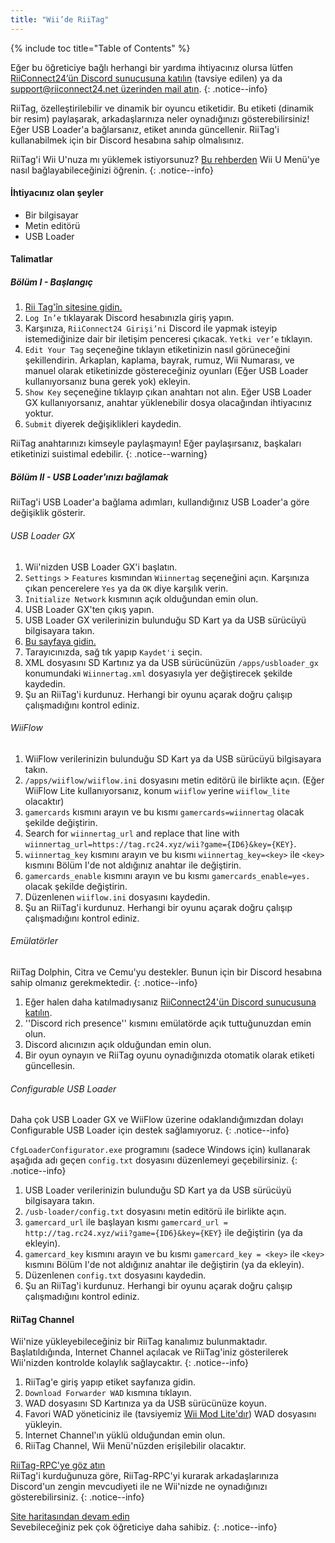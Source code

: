 ```yaml
---
title: "Wii’de RiiTag"
---
```


{% include toc title="Table of Contents" %}

Eğer bu öğreticiye bağlı herhangi bir yardıma ihtiyacınız olursa lütfen [RiiConnect24’ün Discord sunucusuna katılın](https://discord.gg/rc24) (tavsiye edilen) ya da [support@riiconnect24.net üzerinden mail atın](mailto:support@riiconnect24.net).
{: .notice--info}

RiiTag, özelleştirilebilir ve dinamik bir oyuncu etiketidir. Bu etiketi (dinamik bir resim) paylaşarak, arkadaşlarınıza neler oynadığınızı gösterebilirsiniz! Eğer USB Loader'a bağlarsanız, etiket anında güncellenir. RiiTag'i kullanabilmek için bir Discord hesabına sahip olmalısınız.

RiiTag'i Wii U'nuza mı yüklemek istiyorsunuz? [Bu rehberden](riitag-wiiu) Wii U Menü'ye nasıl bağlayabileceğinizi öğrenin.
{: .notice--info}

#### İhtiyacınız olan şeyler

* Bir bilgisayar
* Metin editörü
* USB Loader

#### Talimatlar

##### Bölüm I - Başlangıç

1. [Rii Tag'în sitesine gidin.](https://tag.rc24.xyz/)
2. `Log In’e` tıklayarak Discord hesabınızla giriş yapın.
3. Karşınıza, `RiiConnect24 Girişi’ni` Discord ile yapmak isteyip istemediğinize dair bir iletişim penceresi çıkacak. `Yetki ver’e` tıklayın.
4. `Edit Your Tag` seçeneğine tıklayın etiketinizin nasıl görüneceğini şekillendirin. Arkaplan, kaplama, bayrak, rumuz, Wii Numarası, ve manuel olarak etiketinizde göstereceğiniz oyunları (Eğer USB Loader kullanıyorsanız buna gerek yok) ekleyin.
5. `Show Key` seçeneğine tıklayıp çıkan anahtarı not alın. Eğer USB Loader GX kullanıyorsanız, anahtar yüklenebilir dosya olacağından ihtiyacınız yoktur.
6. `Submit` diyerek değişiklikleri kaydedin.

RiiTag anahtarınızı kimseyle paylaşmayın! Eğer paylaşırsanız, başkaları etiketinizi suistimal edebilir.
{: .notice--warning}

##### Bölüm II - USB Loader'ınızı bağlamak

RiiTag'i USB Loader'a bağlama adımları, kullandığınız USB Loader'a göre değişiklik gösterir.

###### USB Loader GX

1. Wii'nizden USB Loader GX'i başlatın.
2. `Settings` > `Features` kısmından `Wiinnertag` seçeneğini açın. Karşınıza çıkan pencerelere `Yes` ya da `OK` diye karşılık verin.
3. `Initialize Network` kısmının açık olduğundan emin olun.
4. USB Loader GX'ten çıkış yapın.
5. USB Loader GX verilerinizin bulunduğu SD Kart ya da USB sürücüyü bilgisayara takın.
6. [Bu sayfaya gidin.](https://tag.rc24.xyz/Wiinnertag.xml)
7. Tarayıcınızda, sağ tık yapıp `Kaydet'i` seçin.
8. XML dosyasını SD Kartınız ya da USB sürücünüzün `/apps/usbloader_gx`  konumundaki `Wiinnertag.xml` dosyasıyla yer değiştirecek şekilde kaydedin.
9. Şu an RiiTag'i kurdunuz. Herhangi bir oyunu açarak doğru çalışıp çalışmadığını kontrol ediniz.

###### WiiFlow

1. WiiFlow verilerinizin bulunduğu SD Kart ya da USB sürücüyü bilgisayara takın.
2. `/apps/wiiflow/wiiflow.ini` dosyasını metin editörü ile birlikte açın. (Eğer WiiFlow Lite kullanıyorsanız, konum `wiiflow` yerine `wiiflow_lite` olacaktır)
3. `gamercards` kısmını arayın ve bu kısmı `gamercards=wiinnertag` olacak şekilde değiştirin.
4. Search for `wiinnertag_url` and replace that line with `wiinnertag_url=https://tag.rc24.xyz/wii?game={ID6}&key={KEY}`.
5. `wiinnertag_key` kısmını arayın ve bu kısmı `wiinnertag_key=<key>` ile `<key>` kısmını Bölüm I'de not aldığınız anahtar ile değiştirin.
6. `gamercards_enable` kısmını arayın ve bu kısmı `gamercards_enable=yes.` olacak şekilde değiştirin.
7. Düzenlenen `wiiflow.ini` dosyasını kaydedin.
8. Şu an RiiTag'i kurdunuz. Herhangi bir oyunu açarak doğru çalışıp çalışmadığını kontrol ediniz.

###### Emülatörler

RiiTag Dolphin, Citra ve Cemu'yu destekler. Bunun için bir Discord hesabına sahip olmanız gerekmektedir.
{: .notice--info}

1. Eğer halen daha katılmadıysanız [RiiConnect24'ün Discord sunucusuna katılın](https://discord.gg/rc24).
2. ''Discord rich presence'' kısmını emülatörde açık tuttuğunuzdan emin olun.
3. Discord alıcınızın açık olduğundan emin olun.
4. Bir oyun oynayın ve RiiTag oyunu oynadığınızda otomatik olarak etiketi güncellesin.

###### Configurable USB Loader

Daha çok USB Loader GX ve WiiFlow üzerine odaklandığımızdan dolayı Configurable USB Loader için destek sağlamıyoruz.
{: .notice--info}

`CfgLoaderConfigurator.exe` programını (sadece Windows için) kullanarak aşağıda adı geçen `config.txt` dosyasını düzenlemeyi geçebilirsiniz.
{: .notice--info}

1. USB Loader verilerinizin bulunduğu SD Kart ya da USB sürücüyü bilgisayara takın.
2. `/usb-loader/config.txt` dosyasını metin editörü ile birlikte açın.
3. `gamercard_url` ile başlayan kısmı `gamercard_url = http://tag.rc24.xyz/wii?game={ID6}&key={KEY}` ile değiştirin (ya da ekleyin).
4. `gamercard_key` kısmını arayın ve bu kısmı `gamercard_key = <key>` ile `<key>` kısmını Bölüm I'de not aldığınız anahtar ile değiştirin (ya da ekleyin).
5. Düzenlenen `config.txt` dosyasını kaydedin.
6. Şu an RiiTag'i kurdunuz. Herhangi bir oyunu açarak doğru çalışıp çalışmadığını kontrol ediniz.

#### RiiTag Channel

Wii'nize yükleyebileceğiniz bir RiiTag kanalımız bulunmaktadır. Başlatıldığında, Internet Channel açılacak ve RiiTag'iniz gösterilerek Wii'nizden kontrolde kolaylık sağlaycaktır.
{: .notice--info}

1. RiiTag'e giriş yapıp etiket sayfanıza gidin.
2. `Download Forwarder WAD` kısmına tıklayın.
3. WAD dosyasını SD Kartınıza ya da USB sürücünüze koyun.
4. Favori WAD yöneticiniz ile (tavsiyemiz [Wii Mod Lite'dır](wiimodlite)) WAD dosyasını yükleyin.
5. Internet Channel'ın yüklü olduğundan emin olun.
6. RiiTag Channel, Wii Menü'nüzden erişilebilir olacaktır.

[RiiTag-RPC'ye göz atın](https://github.com/RiiConnect24/RiiTag-RPC/releases/latest)<br> RiiTag'i kurduğunuza göre, RiiTag-RPC'yi kurarak arkadaşlarınıza Discord'un zengin mevcudiyeti ile ne Wii'nizde ne oynadığınızı gösterebilirsiniz.
{: .notice--info}

[Site haritasından devam edin](site-navigation)<br> Sevebileceğiniz pek çok öğreticiye daha sahibiz.
{: .notice--info}
